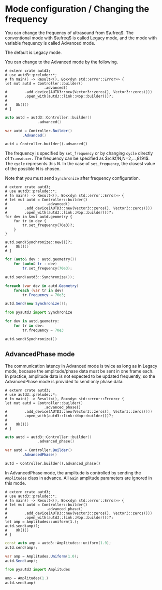 # Mode configuration / Changing the frequency

You can change the frequency of ultrasound from $\ufreq$.
The conventional mode with $\ufreq$ is called Legacy mode, and the mode with variable frequency is called Advanced mode.

The default is Legacy mode.

You can change to the Advanced mode by the following.

```rust,edition2021
# extern crate autd3;
# use autd3::prelude::*;
# fn main() -> Result<(), Box<dyn std::error::Error>> {
let mut autd = Controller::builder()
                  .advanced()
#        .add_device(AUTD3::new(Vector3::zeros(), Vector3::zeros()))
#        .open_with(autd3::link::Nop::builder())?;
#
#    Ok(())
# }
```
```cpp
auto autd = autd3::Controller::builder()
               .advanced()
```
```cs
var autd = Controller.Builder()
        .Advanced()
```
```python
autd = Controller.builder().advanced()
```

The frequency is specified by `set_frequency` or by changing `cycle` directly of `Transducer`.
The frequency can be specified as $\clkf/N,N=2,...,8191$.
The `cycle` represents this $N$.
In the case of `set_frequency`, the closest value of the possible $N$ is chosen.

Note that you must send `Synchronize` after frequency configuration.

```rust,edition2021
# extern crate autd3;
# use autd3::prelude::*;
# fn main() -> Result<(), Box<dyn std::error::Error>> {
# let mut autd = Controller::builder()
#                  .advanced()
#        .add_device(AUTD3::new(Vector3::zeros(), Vector3::zeros()))
#        .open_with(autd3::link::Nop::builder())?;
for dev in &mut autd.geometry {
    for tr in dev {
        tr.set_frequency(70e3)?;
    }
}

autd.send(Synchronize::new())?;
#    Ok(())
# }
```
```cpp
for (auto& dev : autd.geometry())
    for (auto& tr : dev)
        tr.set_frequency(70e3);

autd.send(autd3::Synchronize());
```
```cs
foreach (var dev in autd.Geometry)
    foreach (var tr in dev)
        tr.Frequency = 70e3;

autd.Send(new Synchronize());
```
```python
from pyautd3 import Synchronize

for dev in autd.geometry:
    for tr in dev:
        tr.frequency = 70e3

autd.send(Synchronize())
```

## AdvancedPhase mode

The communication latency in Advanced mode is twice as long as in Legacy mode, because the amplitude/phase data must be sent in one frame each.
In practice, amplitude data is not expected to be updated frequently, so the AdvancedPhase mode is provided to send only phase data.

```rust,edition2021
# extern crate autd3;
# use autd3::prelude::*;
# fn main() -> Result<(), Box<dyn std::error::Error>> {
let mut autd = Controller::builder()
                  .advanced_phase()
#        .add_device(AUTD3::new(Vector3::zeros(), Vector3::zeros()))
#        .open_with(autd3::link::Nop::builder())?;
#
#    Ok(())
# }
```
```cpp
auto autd = autd3::Controller::builder()
               .advanced_phase()
```
```cs
var autd = Controller.Builder()
        .AdvancedPhase()
```
```python
autd = Controller.builder().advanced_phase()
```

In AdvancedPhase mode, the amplitude is controlled by sending the `Amplitudes` class in advance.
All `Gain` amplitude parameters are ignored in this mode.

```rust,edition2021
# extern crate autd3;
# use autd3::prelude::*;
# fn main() -> Result<(), Box<dyn std::error::Error>> {
# let mut autd = Controller::builder()
#                  .advanced_phase()
#        .add_device(AUTD3::new(Vector3::zeros(), Vector3::zeros()))
#        .open_with(autd3::link::Nop::builder())?;
let amp = Amplitudes::uniform(1.);
autd.send(amp)?;
#    Ok(())
# }
```

```cpp
const auto amp = autd3::Amplitudes::uniform(1.0);
autd.send(amp);
```

```cs
var amp = Amplitudes.Uniform(1.0);
autd.Send(amp);
```
```python
from pyautd3 import Amplitudes

amp = Amplitudes(1.)
autd.send(amp)
```
